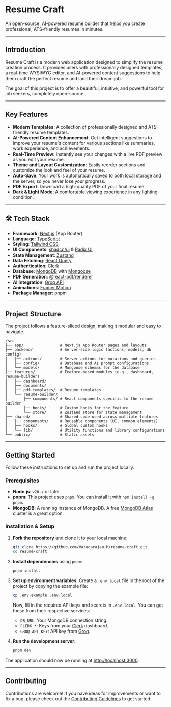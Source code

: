# Resume Craft

An open-source, AI-powered resume builder that helps you create professional, ATS-friendly resumes in minutes.

---

## Introduction

Resume Craft is a modern web application designed to simplify the resume creation process. It provides users with professionally designed templates, a real-time WYSIWYG editor, and AI-powered content suggestions to help them craft the perfect resume and land their dream job.

The goal of this project is to offer a beautiful, intuitive, and powerful tool for job seekers, completely open-source.

---

## Key Features

- **Modern Templates**: A collection of professionally designed and ATS-friendly resume templates.
- **AI-Powered Content Enhancement**: Get intelligent suggestions to improve your resume's content for various sections like summaries, work experience, and achievements.
- **Real-Time Preview**: Instantly see your changes with a live PDF preview as you edit your resume.
- **Theme and Layout Customization**: Easily reorder sections and customize the look and feel of your resume.
- **Auto-Save**: Your work is automatically saved to both local storage and the server, so you never lose your progress.
- **PDF Export**: Download a high-quality PDF of your final resume.
- **Dark & Light Mode**: A comfortable viewing experience in any lighting condition.

---

## 🛠️ Tech Stack

- **Framework**: [Next.js](https://nextjs.org/) (App Router)
- **Language**: [TypeScript](https://www.typescriptlang.org/)
- **Styling**: [Tailwind CSS](https://tailwindcss.com/)
- **UI Components**: [shadcn/ui](https://ui.shadcn.com/) & [Radix UI](https://www.radix-ui.com/)
- **State Management**: [Zustand](https://zustand-demo.pmnd.rs/)
- **Data Fetching**: [React Query](https://tanstack.com/query/latest)
- **Authentication**: [Clerk](https://clerk.com/)
- **Database**: [MongoDB](https://www.mongodb.com/) with [Mongoose](https://mongoosejs.com/)
- **PDF Generation**: [@react-pdf/renderer](https://react-pdf.org/)
- **AI Integration**: [Groq API](https://groq.com/)
- **Animations**: [Framer Motion](https://www.framer.com/motion/)
- **Package Manager**: [pnpm](https://pnpm.io/)

---

## Project Structure

The project follows a feature-sliced design, making it modular and easy to navigate.

```
/src
├── app/                # Next.js App Router pages and layouts
├── backend/            # Server-side logic (actions, models, db config)
│   ├── actions/        # Server actions for mutations and queries
│   ├── config/         # Database and AI prompt configurations
│   └── models/         # Mongoose schemas for the database
├── features/           # Feature-based modules (e.g., dashboard, resume-builder)
│   ├── dashboard/
│   ├── documents/
│   ├── pdf-templates/  # Resume templates
│   └── resume-builder/
│       ├── components/ # React components specific to the resume builder
│       ├── hooks/      # Custom hooks for the feature
│       └── store/      # Zustand store for state management
├── shared/             # Shared code used across multiple features
│   ├── components/     # Reusable components (UI, common elements)
│   ├── hooks/          # Global custom hooks
│   └── lib/            # Utility functions and library configurations
└── public/             # Static assets
```

---

## Getting Started

Follow these instructions to set up and run the project locally.

### Prerequisites

- **Node.js**: `v20.x` or later
- **pnpm**: This project uses `pnpm`. You can install it with `npm install -g pnpm`.
- **MongoDB**: A running instance of MongoDB. A free [MongoDB Atlas](https://www.mongodb.com/cloud/atlas) cluster is a great option.

### Installation & Setup

1.  **Fork the repository** and clone it to your local machine:

    ```bash
    git clone https://github.com/Varadarajan-M/resume-craft.git
    cd resume-craft
    ```

2.  **Install dependencies** using `pnpm`:

    ```bash
    pnpm install
    ```

3.  **Set up environment variables**:
    Create a `.env.local` file in the root of the project by copying the example file:

    ```bash
    cp .env.example .env.local
    ```

    Now, fill in the required API keys and secrets in `.env.local`. You can get these from their respective services:

    - `DB_URL`: Your MongoDB connection string.
    - `CLERK_*`: Keys from your [Clerk](https://clerk.com/) dashboard.
    - `GROQ_API_KEY`: API key from [Groq](https://console.groq.com/keys).

4.  **Run the development server**:

    ```bash
    pnpm dev
    ```

The application should now be running at [http://localhost:3000](http://localhost:3000).

---

## Contributing

Contributions are welcome\! If you have ideas for improvements or want to fix a bug, please check out the [Contributing Guidelines](https://www.google.com/search?q=./CONTRIBUTING.md) to get started.

